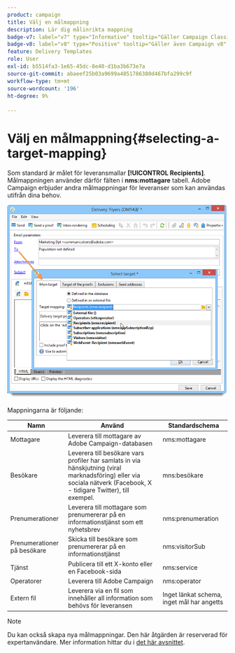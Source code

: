 ```yaml
---
product: campaign
title: Välj en målmappning
description: Lär dig målinrikta mappning
badge-v7: label="v7" type="Informative" tooltip="Gäller Campaign Classic v7"
badge-v8: label="v8" type="Positive" tooltip="Gäller även Campaign v8"
feature: Delivery Templates
role: User
exl-id: b5514fa3-1e65-45dc-8e40-d1ba3b673e7a
source-git-commit: abaeef25b03a9699a4851786380d467bfa299c9f
workflow-type: tm+mt
source-wordcount: '196'
ht-degree: 9%

---
```


# Välj en målmappning{#selecting-a-target-mapping}

Som standard är målet för leveransmallar **[!UICONTROL Recipients]**. Målmappningen använder därför fälten i **nms:mottagare** tabell. Adobe Campaign erbjuder andra målmappningar för leveranser som kan användas utifrån dina behov.

![](assets/delivery_select_mapping.png)

Mappningarna är följande:

| Namn | Använd | Standardschema |
|---|---|---|
| Mottagare | Leverera till mottagare av Adobe Campaign-databasen | nms:mottagare |
| Besökare | Leverera till besökare vars profiler har samlats in via hänskjutning (viral marknadsföring) eller via sociala nätverk (Facebook, X - tidigare Twitter), till exempel. | mns:besökare |
| Prenumerationer | Leverera till mottagare som prenumererar på en informationstjänst som ett nyhetsbrev | nms:prenumeration |
| Prenumerationer på besökare | Skicka till besökare som prenumererar på en informationstjänst | nms:visitorSub |
| Tjänst | Publicera till ett X-konto eller en Facebook-sida | nms:service |
| Operatorer | Leverera till Adobe Campaign | nms:operator |
| Extern fil | Leverera via en fil som innehåller all information som behövs för leveransen | Inget länkat schema, inget mål har angetts |

>[!NOTE]
>
>Du kan också skapa nya målmappningar. Den här åtgärden är reserverad för expertanvändare. Mer information hittar du i [det här avsnittet](../../configuration/using/target-mapping.md).
